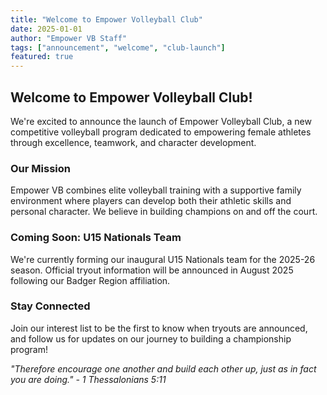 ```yaml
---
title: "Welcome to Empower Volleyball Club"
date: 2025-01-01
author: "Empower VB Staff"
tags: ["announcement", "welcome", "club-launch"]
featured: true
---
```


## Welcome to Empower Volleyball Club!

We're excited to announce the launch of Empower Volleyball Club, a new 
competitive volleyball program dedicated to empowering female athletes 
through excellence, teamwork, and character development.

### Our Mission
Empower VB combines elite volleyball training with a supportive family 
environment where players can develop both their athletic skills and 
personal character. We believe in building champions on and off the court.

### Coming Soon: U15 Nationals Team
We're currently forming our inaugural U15 Nationals team for the 2025-26 
season. Official tryout information will be announced in August 2025 
following our Badger Region affiliation.

### Stay Connected
Join our interest list to be the first to know when tryouts are announced, 
and follow us for updates on our journey to building a championship program!

*"Therefore encourage one another and build each other up, just as in fact you are doing." - 1 Thessalonians 5:11* 